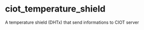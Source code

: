 ciot_temperature_shield
=======================

A temperature shield (DHTx) that send informations to CIOT server
